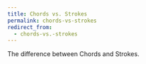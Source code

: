 ```yaml
---
title: Chords vs. Strokes
permalink: chords-vs-strokes
redirect_from:
  - chords-vs.-strokes
---
```


The difference between Chords and Strokes.